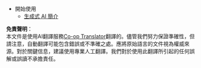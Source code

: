 <!--
CO_OP_TRANSLATOR_METADATA:
{
  "original_hash": "4d1335b77a62c821d972c35ef82c586a",
  "translation_date": "2025-05-20T11:27:56+00:00",
  "source_file": "docs/_sidebar.md",
  "language_code": "tw"
}
-->
- 開始使用
  - [生成式 AI 簡介](../01-introduction-to-genai/README.md?WT.mc_id=academic-105485-koreyst)

**免責聲明**：  
本文件是使用AI翻譯服務[Co-op Translator](https://github.com/Azure/co-op-translator)翻譯的。儘管我們努力保證準確性，但請注意，自動翻譯可能包含錯誤或不準確之處。應將原始語言的文件視為權威來源。對於關鍵信息，建議使用專業人工翻譯。我們對於使用此翻譯所引起的任何誤解或誤讀不承擔責任。